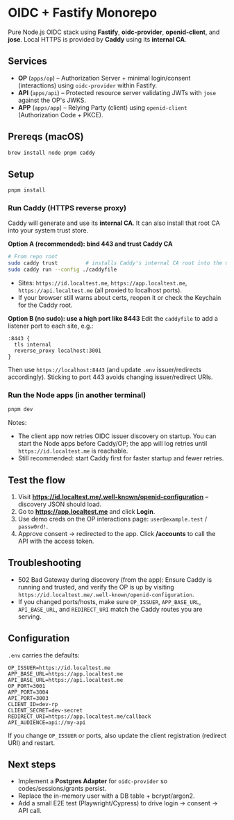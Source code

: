 # OIDC + Fastify Monorepo

Pure Node.js OIDC stack using **Fastify**, **oidc-provider**, **openid-client**, and **jose**. Local HTTPS is provided by **Caddy** using its **internal CA**.

## Services

- **OP** (`apps/op`) – Authorization Server + minimal login/consent (interactions) using `oidc-provider` within Fastify.
- **API** (`apps/api`) – Protected resource server validating JWTs with `jose` against the OP's JWKS.
- **APP** (`apps/app`) – Relying Party (client) using `openid-client` (Authorization Code + PKCE).

## Prereqs (macOS)

```bash
brew install node pnpm caddy
```

## Setup

```bash
pnpm install
```

### Run Caddy (HTTPS reverse proxy)

Caddy will generate and use its **internal CA**. It can also install that root CA into your system trust store.

**Option A (recommended): bind 443 and trust Caddy CA**

```bash
# From repo root
sudo caddy trust         # installs Caddy's internal CA root into the macOS trust store
sudo caddy run --config ./caddyfile
```

- Sites: `https://id.localtest.me`, `https://app.localtest.me`, `https://api.localtest.me` (all proxied to localhost ports).
- If your browser still warns about certs, reopen it or check the Keychain for the Caddy root.

**Option B (no sudo): use a high port like 8443**
Edit the `caddyfile` to add a listener port to each site, e.g.:

```
:8443 {
  tls internal
  reverse_proxy localhost:3001
}
```

Then use `https://localhost:8443` (and update `.env` issuer/redirects accordingly). Sticking to port 443 avoids changing issuer/redirect URIs.

### Run the Node apps (in another terminal)

```bash
pnpm dev
```

Notes:

- The client app now retries OIDC issuer discovery on startup. You can start the Node apps before Caddy/OP; the app will log retries until `https://id.localtest.me` is reachable.
- Still recommended: start Caddy first for faster startup and fewer retries.

## Test the flow

1. Visit **https://id.localtest.me/.well-known/openid-configuration** – discovery JSON should load.
2. Go to **https://app.localtest.me** and click **Login**.
3. Use demo creds on the OP interactions page: `user@example.test` / `passw0rd!`.
4. Approve consent → redirected to the app. Click **/accounts** to call the API with the access token.

## Troubleshooting

- 502 Bad Gateway during discovery (from the app): Ensure Caddy is running and trusted, and verify the OP is up by visiting `https://id.localtest.me/.well-known/openid-configuration`.
- If you changed ports/hosts, make sure `OP_ISSUER`, `APP_BASE_URL`, `API_BASE_URL`, and `REDIRECT_URI` match the Caddy routes you are serving.

## Configuration

`.env` carries the defaults:

```
OP_ISSUER=https://id.localtest.me
APP_BASE_URL=https://app.localtest.me
API_BASE_URL=https://api.localtest.me
OP_PORT=3001
APP_PORT=3004
API_PORT=3003
CLIENT_ID=dev-rp
CLIENT_SECRET=dev-secret
REDIRECT_URI=https://app.localtest.me/callback
API_AUDIENCE=api://my-api
```

If you change `OP_ISSUER` or ports, also update the client registration (redirect URI) and restart.

## Next steps

- Implement a **Postgres Adapter** for `oidc-provider` so codes/sessions/grants persist.
- Replace the in-memory user with a DB table + bcrypt/argon2.
- Add a small E2E test (Playwright/Cypress) to drive login → consent → API call.

